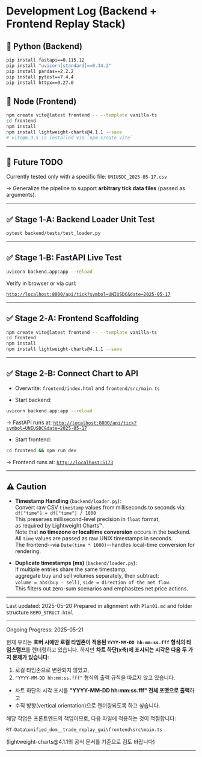 # Development Log (Backend + Frontend Replay Stack)

## 🐍 Python (Backend)

```bash
pip install fastapi==0.115.12
pip install "uvicorn[standard]==0.34.2"
pip install pandas==2.2.2
pip install pytest==7.4.4
pip install httpx==0.27.0
````

## 🧩 Node (Frontend)

```bash
npm create vite@latest frontend -- --template vanilla-ts
cd frontend
npm install
npm install lightweight-charts@4.1.1 --save
# vite@6.3.5 is installed via `npm create vite`
```

---

## 🔧 Future TODO

Currently tested only with a specific file:
`UNIUSDC_2025-05-17.csv`

→ Generalize the pipeline to support **arbitrary tick data files** (passed as arguments).

---

## ✅ Stage 1‑A: Backend Loader Unit Test

```bash
pytest backend/tests/test_loader.py
```

---

## ✅ Stage 1‑B: FastAPI Live Test

```bash
uvicorn backend.app:app --reload
```

Verify in browser or via curl:

[`http://localhost:8000/api/tick?symbol=UNIUSDC&date=2025-05-17`](http://localhost:8000/api/tick?symbol=UNIUSDC&date=2025-05-17)


---

## ✅ Stage 2‑A: Frontend Scaffolding

```bash
npm create vite@latest frontend -- --template vanilla-ts
cd frontend
npm install
npm install lightweight-charts@4.1.1 --save
```

---

## ✅ Stage 2‑B: Connect Chart to API

* Overwrite:
  `frontend/index.html` and `frontend/src/main.ts`

* Start backend:

```bash
uvicorn backend.app:app --reload
```

→ FastAPI runs at:
[`http://localhost:8000/api/tick?symbol=UNIUSDC&date=2025-05-17`](http://localhost:8000/api/tick?symbol=UNIUSDC&date=2025-05-17)

* Start frontend:

```bash
cd frontend && npm run dev
```

→ Frontend runs at:
[`http://localhost:5173`](http://localhost:5173)

---

## ⚠️ Caution

- **Timestamp Handling** (`backend/loader.py`):  
  Convert raw CSV `timestamp` values from milliseconds to seconds via:  
  `df["time"] = df["time"] / 1000`  
  This preserves millisecond-level precision in `float` format,  
  as required by Lightweight Charts™.  
  Note that **no timezone or localtime conversion** occurs in the backend.  
  All `time` values are passed as raw UNIX timestamps in seconds.  
  The frontend--via `Date(time * 1000)`--handles local-time conversion for rendering.


- **Duplicate timestamps (ms)** (`backend/loader.py`):  
  If multiple entries share the same timestamp,  
  aggregate buy and sell volumes separately, then subtract:  
  `volume = abs(buy - sell)`, `side = direction of the net flow`.  
  This filters out zero-sum scenarios and emphasizes net price actions.


---

Last updated: 2025-05-20
Prepared in alignment with `Plan01.md` and folder structure `REPO_STRUCT.html`


---

Ongoing Progress: 2025-05-21

현재 우리는 **호버 시에만 로컬 타임존이 적용된 `YYYY-MM-DD hh:mm:ss.fff` 형식의 타임스탬프**를 렌더링하고 있습니다. 하지만 **차트 하단(x축)에 표시되는 시각은 다음 두 가지 문제가 있습니다**:

1. 로컬 타임존으로 변환되지 않았고,
2. `"YYYY-MM-DD hh:mm:ss.fff"` 형식의 출력 규칙을 따르지 않고 있습니다.

* 차트 하단의 시각 표시를 **"YYYY-MM-DD hh\:mm\:ss.fff" 전체 포맷으로 출력**하고
* 수직 방향(vertical orientation)으로 렌더링되도록 하고 싶습니다.

해당 작업은 프론트엔드의 책임이므로, 다음 파일에 적용하는 것이 적절합니다:

```
RT-Data\unified_dom__trade_replay_gui\frontend\src\main.ts
```
(lightweight-charts\@4.1.1의 공식 문서를 기준으로 검토 바랍니다)

---

